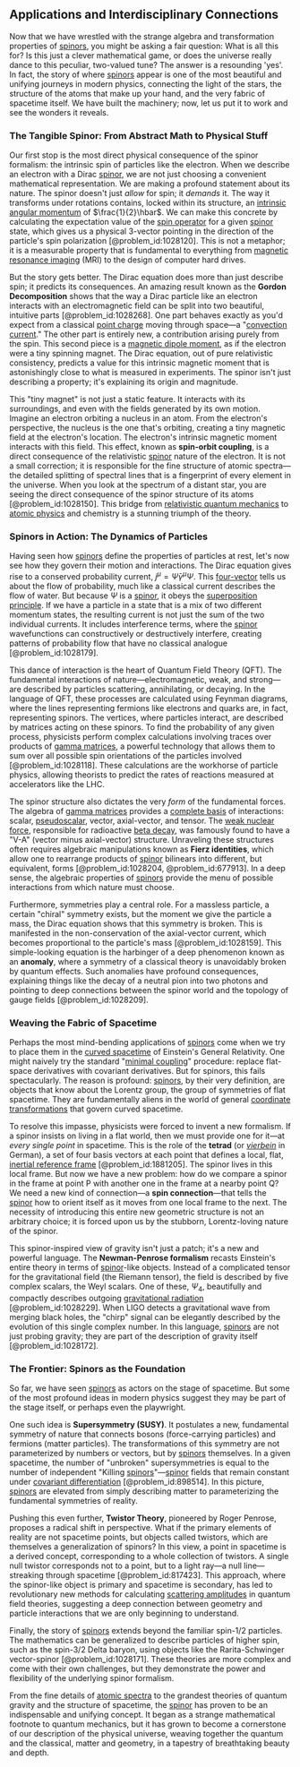 ## Applications and Interdisciplinary Connections

Now that we have wrestled with the strange algebra and transformation properties of [spinors](@article_id:157560), you might be asking a fair question: What is all this for? Is this just a clever mathematical game, or does the universe really dance to this peculiar, two-valued tune? The answer is a resounding 'yes'. In fact, the story of where [spinors](@article_id:157560) appear is one of the most beautiful and unifying journeys in modern physics, connecting the light of the stars, the structure of the atoms that make up your hand, and the very fabric of spacetime itself. We have built the machinery; now, let us put it to work and see the wonders it reveals.

### The Tangible Spinor: From Abstract Math to Physical Stuff

Our first stop is the most direct physical consequence of the spinor formalism: the intrinsic spin of particles like the electron. When we describe an electron with a Dirac [spinor](@article_id:153967), we are not just choosing a convenient mathematical representation. We are making a profound statement about its nature. The spinor doesn't just *allow* for spin; it *demands* it. The way it transforms under rotations contains, locked within its structure, an [intrinsic angular momentum](@article_id:189233) of $\frac{1}{2}\hbar$. We can make this concrete by calculating the expectation value of the [spin operator](@article_id:149221) for a given [spinor](@article_id:153967) state, which gives us a physical 3-vector pointing in the direction of the particle's spin polarization [@problem_id:1028120]. This is not a metaphor; it is a measurable property that is fundamental to everything from [magnetic resonance imaging](@article_id:153501) (MRI) to the design of computer hard drives.

But the story gets better. The Dirac equation does more than just describe spin; it predicts its consequences. An amazing result known as the **Gordon Decomposition** shows that the way a Dirac particle like an electron interacts with an electromagnetic field can be split into two beautiful, intuitive parts [@problem_id:1028268]. One part behaves exactly as you'd expect from a classical [point charge](@article_id:273622) moving through space—a "[convection current](@article_id:274466)." The other part is entirely new, a contribution arising purely from the spin. This second piece is a [magnetic dipole moment](@article_id:149332), as if the electron were a tiny spinning magnet. The Dirac equation, out of pure relativistic consistency, predicts a value for this intrinsic magnetic moment that is astonishingly close to what is measured in experiments. The spinor isn't just describing a property; it's explaining its origin and magnitude.

This "tiny magnet" is not just a static feature. It interacts with its surroundings, and even with the fields generated by its own motion. Imagine an electron orbiting a nucleus in an atom. From the electron's perspective, the nucleus is the one that's orbiting, creating a tiny magnetic field at the electron's location. The electron's intrinsic magnetic moment interacts with this field. This effect, known as **spin-orbit coupling**, is a direct consequence of the relativistic [spinor](@article_id:153967) nature of the electron. It is not a small correction; it is responsible for the fine structure of atomic spectra—the detailed splitting of spectral lines that is a fingerprint of every element in the universe. When you look at the spectrum of a distant star, you are seeing the direct consequence of the spinor structure of its atoms [@problem_id:1028150]. This bridge from [relativistic quantum mechanics](@article_id:148149) to [atomic physics](@article_id:140329) and chemistry is a stunning triumph of the theory.

### Spinors in Action: The Dynamics of Particles

Having seen how [spinors](@article_id:157560) define the properties of particles at rest, let's now see how they govern their motion and interactions. The Dirac equation gives rise to a conserved probability current, $j^\mu = \bar{\Psi}\gamma^\mu\Psi$. This [four-vector](@article_id:159767) tells us about the flow of probability, much like a classical current describes the flow of water. But because $\Psi$ is a [spinor](@article_id:153967), it obeys the [superposition principle](@article_id:144155). If we have a particle in a state that is a mix of two different momentum states, the resulting current is not just the sum of the two individual currents. It includes interference terms, where the [spinor](@article_id:153967) wavefunctions can constructively or destructively interfere, creating patterns of probability flow that have no classical analogue [@problem_id:1028179].

This dance of interaction is the heart of Quantum Field Theory (QFT). The fundamental interactions of nature—electromagnetic, weak, and strong—are described by particles scattering, annihilating, or decaying. In the language of QFT, these processes are calculated using Feynman diagrams, where the lines representing fermions like electrons and quarks are, in fact, representing spinors. The vertices, where particles interact, are described by matrices acting on these spinors. To find the probability of any given process, physicists perform complex calculations involving traces over products of [gamma matrices](@article_id:146906), a powerful technology that allows them to sum over all possible spin orientations of the particles involved [@problem_id:1028118]. These calculations are the workhorse of particle physics, allowing theorists to predict the rates of reactions measured at accelerators like the LHC.

The spinor structure also dictates the very *form* of the fundamental forces. The algebra of [gamma matrices](@article_id:146906) provides a [complete basis](@article_id:143414) of interactions: scalar, [pseudoscalar](@article_id:196202), vector, axial-vector, and tensor. The [weak nuclear force](@article_id:157085), responsible for radioactive [beta decay](@article_id:142410), was famously found to have a "V-A" (vector minus axial-vector) structure. Unraveling these structures often requires algebraic manipulations known as **Fierz identities**, which allow one to rearrange products of [spinor](@article_id:153967) bilinears into different, but equivalent, forms [@problem_id:1028204, @problem_id:677913]. In a deep sense, the algebraic properties of [spinors](@article_id:157560) provide the menu of possible interactions from which nature must choose.

Furthermore, symmetries play a central role. For a massless particle, a certain "chiral" symmetry exists, but the moment we give the particle a mass, the Dirac equation shows that this symmetry is broken. This is manifested in the non-conservation of the axial-vector current, which becomes proportional to the particle's mass [@problem_id:1028159]. This simple-looking equation is the harbinger of a deep phenomenon known as an **anomaly**, where a symmetry of a classical theory is unavoidably broken by quantum effects. Such anomalies have profound consequences, explaining things like the decay of a neutral pion into two photons and pointing to deep connections between the spinor world and the topology of gauge fields [@problem_id:1028209].

### Weaving the Fabric of Spacetime

Perhaps the most mind-bending applications of [spinors](@article_id:157560) come when we try to place them in the [curved spacetime](@article_id:184444) of Einstein's General Relativity. One might naively try the standard "[minimal coupling](@article_id:147732)" procedure: replace flat-space derivatives with covariant derivatives. But for spinors, this fails spectacularly. The reason is profound: [spinors](@article_id:157560), by their very definition, are objects that know about the Lorentz group, the group of symmetries of flat spacetime. They are fundamentally aliens in the world of general [coordinate transformations](@article_id:172233) that govern curved spacetime.

To resolve this impasse, physicists were forced to invent a new formalism. If a spinor insists on living in a flat world, then we must provide one for it—at *every single point* in spacetime. This is the role of the **tetrad** (or *[vierbein](@article_id:158912)* in German), a set of four basis vectors at each point that defines a local, flat, [inertial reference frame](@article_id:164600) [@problem_id:1881205]. The spinor lives in this local frame. But now we have a new problem: how do we compare a spinor in the frame at point P with another one in the frame at a nearby point Q? We need a new kind of connection—a **spin connection**—that tells the [spinor](@article_id:153967) how to orient itself as it moves from one local frame to the next. The necessity of introducing this entire new geometric structure is not an arbitrary choice; it is forced upon us by the stubborn, Lorentz-loving nature of the spinor.

This spinor-inspired view of gravity isn't just a patch; it's a new and powerful language. The **Newman-Penrose formalism** recasts Einstein's entire theory in terms of [spinor](@article_id:153967)-like objects. Instead of a complicated tensor for the gravitational field (the Riemann tensor), the field is described by five complex scalars, the Weyl scalars. One of these, $\Psi_4$, beautifully and compactly describes outgoing [gravitational radiation](@article_id:265530) [@problem_id:1028229]. When LIGO detects a gravitational wave from merging black holes, the "chirp" signal can be elegantly described by the evolution of this single complex number. In this language, [spinors](@article_id:157560) are not just probing gravity; they are part of the description of gravity itself [@problem_id:1028172].

### The Frontier: Spinors as the Foundation

So far, we have seen [spinors](@article_id:157560) as actors on the stage of spacetime. But some of the most profound ideas in modern physics suggest they may be part of the stage itself, or perhaps even the playwright.

One such idea is **Supersymmetry (SUSY)**. It postulates a new, fundamental symmetry of nature that connects bosons (force-carrying particles) and fermions (matter particles). The transformations of this symmetry are not parameterized by numbers or vectors, but by [spinors](@article_id:157560) themselves. In a given spacetime, the number of "unbroken" supersymmetries is equal to the number of independent "Killing [spinors](@article_id:157560)"—[spinor](@article_id:153967) fields that remain constant under [covariant differentiation](@article_id:263487) [@problem_id:898514]. In this picture, [spinors](@article_id:157560) are elevated from simply describing matter to parameterizing the fundamental symmetries of reality.

Pushing this even further, **Twistor Theory**, pioneered by Roger Penrose, proposes a radical shift in perspective. What if the primary elements of reality are not spacetime points, but objects called twistors, which are themselves a generalization of spinors? In this view, a point in spacetime is a derived concept, corresponding to a whole collection of twistors. A single null twistor corresponds not to a point, but to a light ray—a null line—streaking through spacetime [@problem_id:817423]. This approach, where the spinor-like object is primary and spacetime is secondary, has led to revolutionary new methods for calculating [scattering amplitudes](@article_id:154875) in quantum field theories, suggesting a deep connection between geometry and particle interactions that we are only beginning to understand.

Finally, the story of [spinors](@article_id:157560) extends beyond the familiar spin-1/2 particles. The mathematics can be generalized to describe particles of higher spin, such as the spin-3/2 Delta baryon, using objects like the Rarita-Schwinger vector-spinor [@problem_id:1028171]. These theories are more complex and come with their own challenges, but they demonstrate the power and flexibility of the underlying spinor formalism.

From the fine details of [atomic spectra](@article_id:142642) to the grandest theories of quantum gravity and the structure of spacetime, the [spinor](@article_id:153967) has proven to be an indispensable and unifying concept. It began as a strange mathematical footnote to quantum mechanics, but it has grown to become a cornerstone of our description of the physical universe, weaving together the quantum and the classical, matter and geometry, in a tapestry of breathtaking beauty and depth.